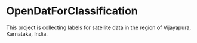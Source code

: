 # OpenDatForClassification
 This project is collecting labels for satellite data in the region of Vijayapura, Karnataka, India. 
